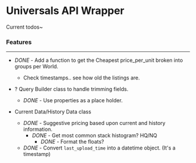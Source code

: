 # Universals API Wrapper
Current todos~


### Features
------

- *DONE* - Add a function to get the Cheapest price_per_unit broken into groups per World.
    - Check timestamps.. see how old the listings are.

- ? Query Builder class to handle trimming fields.
    - *DONE* - Use properties as a place holder.
- Current Data/History Data class
    - *DONE* - Suggestive pricing based upon current and history information.
        - *DONE* - Get most common stack histogram? HQ/NQ
            - *DONE* - Format the floats?
    - *DONE* -  Convert `last_upload_time` into a datetime object. (It's a timestamp)
